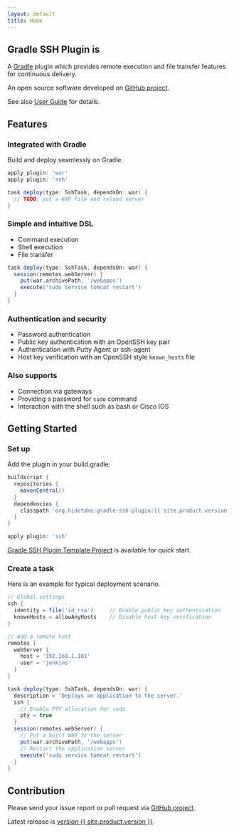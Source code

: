 ```yaml
---
layout: default
title: Home
---
```



Gradle SSH Plugin is
--------------------

A [Gradle](http://www.gradle.org) plugin which provides remote execution and file transfer features for continuous delivery.

An open source software developed on [GitHub project](https://github.com/int128/gradle-ssh-plugin).

See also [User Guide](user-guide.html) for details.


Features
--------

### Integrated with Gradle

Build and deploy seamlessly on Gradle.

```groovy
apply plugin: 'war'
apply plugin: 'ssh'

task deploy(type: SshTask, dependsOn: war) {
  // TODO: put a WAR file and reload server
}
```


### Simple and intuitive DSL

* Command execution
* Shell execution
* File transfer

```groovy
task deploy(type: SshTask, dependsOn: war) {
  session(remotes.webServer) {
    put(war.archivePath, '/webapps')
    execute('sudo service tomcat restart')
  }
}
```


### Authentication and security

* Password authentication
* Public key authentication with an OpenSSH key pair
* Authentication with Putty Agent or ssh-agent
* Host key verification with an OpenSSH style `known_hosts` file


### Also supports

* Connection via gateways
* Providing a password for `sudo` command
* Interaction with the shell such as bash or Cisco IOS


Getting Started
---------------

### Set up

Add the plugin in your build.gradle:

```groovy
buildscript {
  repositories {
    mavenCentral()
  }
  dependencies {
    classpath 'org.hidetake:gradle-ssh-plugin:{{ site.product.version }}'
  }
}

apply plugin: 'ssh'
```

[Gradle SSH Plugin Template Project](https://github.com/gradle-ssh-plugin/template) is available for quick start.


### Create a task

Here is an example for typical deployment scenario.

```groovy
// Global settings
ssh {
  identity = file('id_rsa')     // Enable public key authentication
  knownHosts = allowAnyHosts    // Disable host key verification
}

// Add a remote host
remotes {
  webServer {
    host = '192.168.1.101'
    user = 'jenkins'
  }
}

task deploy(type: SshTask, dependsOn: war) {
  description = 'Deploys an application to the server.'
  ssh {
    // Enable PTY allocation for sudo
    pty = true
  }
  session(remotes.webServer) {
    // Put a built WAR to the server
    put(war.archivePath, '/webapps')
    // Restart the application server
    execute('sudo service tomcat restart')
  }
}
```


Contribution
------------

Please send your issue report or pull request via [GitHub project](https://github.com/int128/gradle-ssh-plugin).

Latest release is [version {{ site.product.version }}](https://github.com/int128/gradle-ssh-plugin/releases).
